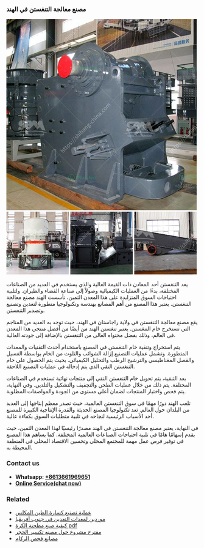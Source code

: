 <h3>مصنع معالجة التنغستن في الهند</h3><img src='1701853874.jpg' alt=''><p>يعد التنغستن أحد المعادن ذات القيمة العالية والذي يستخدم في العديد من الصناعات المختلفة، بدءًا من العمليات الكيميائية وصولاً إلى صناعة الفضاء والطيران. ولتلبية احتياجات السوق المتزايدة على هذا المعدن الثمين، تأسست الهند مصنع معالجة التنغستن. يعتبر هذا المصنع من أهم المصانع بهندسة وتكنولوجيا متطورة لتعدين وتصنيع وتصدير التنغستن.</p><p>يقع مصنع معالجة التنغستن في ولاية راجاستان في الهند، حيث توجد به العديد من المناجم التي تستخرج خام التنغستن. يعتبر تنغستن الهند من أيضًا من أفضل منتجي هذا المعدن في العالم، وذلك بفضل محتواه العالي من التنغستن بالإضافة إلى جودته العالية.</p><p>يتم استخراج وتنقية خام التنغستن في المصنع باستخدام أحدث التقنيات والمعدات المتطورة. وتشمل عمليات التصنيع إزالة الشوائب والتلوث من الخام بواسطة الغسيل والفصل المغناطيسي والترشيح الرطب والتحليل الكيميائي. بحيث يتم الحصول على خام التنغستن النقي الذي يتم إدخاله في عمليات التصنيع اللاحقة.</p><p>بعد التنقية، يتم تحويل خام التنغستن النقي إلى منتجات نهائية تستخدم في الصناعات المختلفة. يتم ذلك من خلال عمليات الطحن والتجفيف والتشكيل والتلدين. وفي النهاية، يتم فحص واختبار المنتجات لضمان أعلى مستوى من الجودة والمواصفات المطلوبة.</p><p>تلعب الهند دورًا مهمًا في سوق التنغستن العالمية، حيث تصدر معظم إنتاجها إلى العديد من البلدان حول العالم. تعد تكنولوجيا المصنع الحديثة والقدرة الإنتاجية الكبيرة للمصنع أحد الأسباب الرئيسية لنجاحه في تلبية متطلبات السوق بكفاءة عالية.</p><p>في النهاية، يعتبر مصنع معالجة التنغستن في الهند مصدرًا رئيسيًا لهذا المعدن الثمين، حيث يقدم إسهامًا هامًا في تلبية احتياجات الصناعات العالمية المختلفة. كما يساهم هذا المصنع في توفير فرص عمل مهمة للمجتمع المحلي وتحسين الاقتصاد المحلي في المنطقة المحيطة به.</p><h3>Contact us</h3><ul><li><strong>Whatsapp:&nbsp;<a href="https://wa.me/8613661969651">+8613661969651</a></strong></li><li><a href="https://swt.shibang-china.com/?git&amp;zhl&amp;مصنع معالجة التنغستن في الهند"><strong>Online Service(chat now)</strong></a></li></ul><h3>Related</h3><ul><li><a href='عملية تصنيع كسارة الطين المكلس.md'>عملية تصنيع كسارة الطين المكلس</a></li><li><a href='موردين لمعدات التعدين في جنوب أفريقيا.md'>موردين لمعدات التعدين في جنوب أفريقيا</a></li><li><a href='كيفية صنع مطحنة الكرة pdf.md'>كيفية صنع مطحنة الكرة pdf</a></li><li><a href='مقترح مشروع حول مصنع تكسير الحجر.md'>مقترح مشروع حول مصنع تكسير الحجر</a></li><li><a href='مصانع فحص الركام.md'>مصانع فحص الركام</a></li></ul>